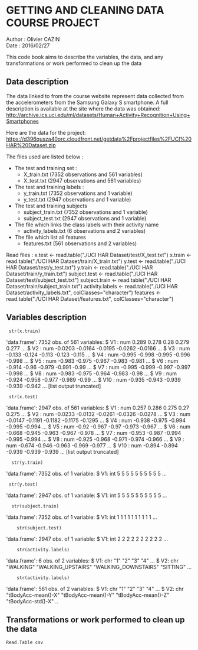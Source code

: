 GETTING AND CLEANING DATA COURSE PROJECT
====


Author : Olivier CAZIN  
Date : 2016/02/27  

This code book aims to describe the variables, the data, and any transformations or work performed to clean up the data

Data description
--

The data linked to from the course website represent data collected from the accelerometers from the Samsung Galaxy S smartphone. A full description is available at the site where the data was obtained:
<http://archive.ics.uci.edu/ml/datasets/Human+Activity+Recognition+Using+Smartphones>

Here are the data for the project:
<https://d396qusza40orc.cloudfront.net/getdata%2Fprojectfiles%2FUCI%20HAR%20Dataset.zip>

The files used are listed below :
- The test and training set :
  - X_train.txt (7352 observations and 561 variables)
  - X_test.txt (2947 observations and 561 variables)
- The test and training labels :
  - y_train.txt (7352 observations and 1 variable)
  - y_test.txt (2947 observations and 1 variable)
- The test and training subjects 
  - subject_train.txt (7352 observations and 1 variable)
  - subject_test.txt (2947 observations and 1 variable)
- The file which links the class labels with their activity name
  - activity_labels.txt (6 observations and 2 variables)
- The file which list all features
  - features.txt (561 observations and 2 variables)

Read files : 
     x.test <- read.table("./UCI HAR Dataset/test/X_test.txt")
     x.train <- read.table("./UCI HAR Dataset/train/X_train.txt")
     y.test <- read.table("./UCI HAR Dataset/test/y_test.txt")
     y.train <- read.table("./UCI HAR Dataset/train/y_train.txt")
     subject.test <- read.table("./UCI HAR Dataset/test/subject_test.txt")
     subject.train <- read.table("./UCI HAR Dataset/train/subject_train.txt")
     activity.labels <- read.table("./UCI HAR Dataset/activity_labels.txt", colClasses="character")
     features <- read.table("./UCI HAR Dataset/features.txt", colClasses="character")

Variables description
--
 
     str(x.train) 

'data.frame':	7352 obs. of  561 variables:
 $ V1  : num  0.289 0.278 0.28 0.279 0.277 ...
 $ V2  : num  -0.0203 -0.0164 -0.0195 -0.0262 -0.0166 ...
 $ V3  : num  -0.133 -0.124 -0.113 -0.123 -0.115 ...
 $ V4  : num  -0.995 -0.998 -0.995 -0.996 -0.998 ...
 $ V5  : num  -0.983 -0.975 -0.967 -0.983 -0.981 ...
 $ V6  : num  -0.914 -0.96 -0.979 -0.991 -0.99 ...
 $ V7  : num  -0.995 -0.999 -0.997 -0.997 -0.998 ...
 $ V8  : num  -0.983 -0.975 -0.964 -0.983 -0.98 ...
 $ V9  : num  -0.924 -0.958 -0.977 -0.989 -0.99 ...
 $ V10 : num  -0.935 -0.943 -0.939 -0.939 -0.942 ...
 [list output truncated]
 
     str(x.test) 

'data.frame':	2947 obs. of  561 variables:
 $ V1  : num  0.257 0.286 0.275 0.27 0.275 ...
 $ V2  : num  -0.0233 -0.0132 -0.0261 -0.0326 -0.0278 ...
 $ V3  : num  -0.0147 -0.1191 -0.1182 -0.1175 -0.1295 ...
 $ V4  : num  -0.938 -0.975 -0.994 -0.995 -0.994 ...
 $ V5  : num  -0.92 -0.967 -0.97 -0.973 -0.967 ...
 $ V6  : num  -0.668 -0.945 -0.963 -0.967 -0.978 ...
 $ V7  : num  -0.953 -0.987 -0.994 -0.995 -0.994 ...
 $ V8  : num  -0.925 -0.968 -0.971 -0.974 -0.966 ...
 $ V9  : num  -0.674 -0.946 -0.963 -0.969 -0.977 ...
 $ V10 : num  -0.894 -0.894 -0.939 -0.939 -0.939 ...
 [list output truncated]
 
      str(y.train) 

'data.frame':	7352 obs. of  1 variable:
 $ V1: int  5 5 5 5 5 5 5 5 5 5 ...

     str(y.test) 
 
 'data.frame':	2947 obs. of  1 variable:
 $ V1: int  5 5 5 5 5 5 5 5 5 5 ...
 
      str(subject.train) 
 
 'data.frame':	7352 obs. of  1 variable:
 $ V1: int  1 1 1 1 1 1 1 1 1 1 ...
 
        str(subject.test) 
 
 'data.frame':	2947 obs. of  1 variable:
 $ V1: int  2 2 2 2 2 2 2 2 2 2 ...
 
        str(activity.labels)
 
 'data.frame':	6 obs. of  2 variables:
 $ V1: chr  "1" "2" "3" "4" ...
 $ V2: chr  "WALKING" "WALKING_UPSTAIRS" "WALKING_DOWNSTAIRS" "SITTING" ...
 
  
        str(activity.labels)
        
 'data.frame':	561 obs. of  2 variables:
 $ V1: chr  "1" "2" "3" "4" ...
 $ V2: chr  "tBodyAcc-mean()-X" "tBodyAcc-mean()-Y" "tBodyAcc-mean()-Z" "tBodyAcc-std()-X" ..
 
 Transformations or work performed to clean up the data
 --
 
 
 
 
    Read.Table csv   
    
    


